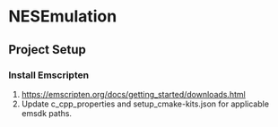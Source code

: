 # NESEmulation

## Project Setup  
### Install Emscripten  
1) https://emscripten.org/docs/getting_started/downloads.html
2) Update c_cpp_properties and setup_cmake-kits.json for applicable emsdk paths.
